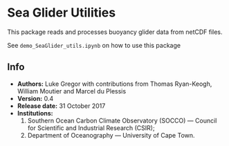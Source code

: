 # Sea Glider Utilities
This package reads and processes buoyancy glider data from netCDF files.  

See `demo_SeaGlider_utils.ipynb` on how to use this package 


## Info

- **Authors:** Luke Gregor with contributions from Thomas Ryan-Keogh, William Moutier and Marcel du Plessis
- **Version:** 0.4
- **Release date:** 31 October 2017
- **Institutions:** 
	1. Southern Ocean Carbon Climate Observatory (SOCCO) — Council for Scientific and Industrial Research (CSIR);  
	2. Department of Oceanography — University of Cape Town. 